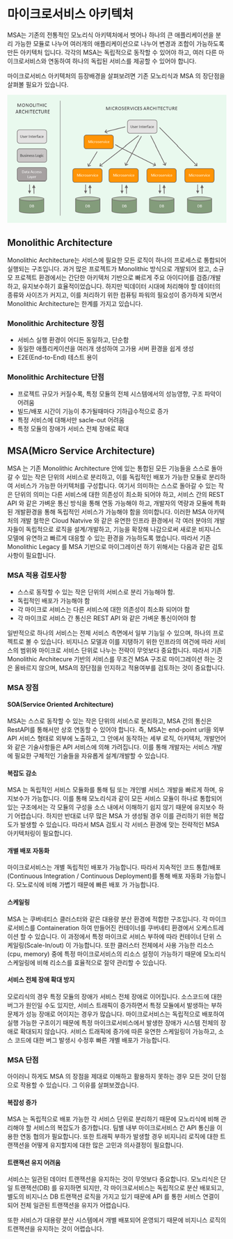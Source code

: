 # 마이크로서비스 아키텍처

MSA는 기존의 전통적인 모노리식 아키텍처에서 벗어나 하나의 큰 애플리케이션을 분리 가능한 모듈로 나누어 여러개의 애플리케이션으로 나누어 변경과 조합이 가능하도록 만든 아키텍처 입니다. 각각의 MSA는 독립적으로 동작할 수 있어야 하고, 여러 다른 마이크로서비스와 연동하여 하나의 독립된 서비스를 제공할 수 있어야 합니다.

마이크로서비스 아키텍처의 등장배경을 살펴보려면 기존 모노리식과 MSA 의 장단점을 살펴볼 필요가 있습니다.

![](../../.gitbook/assets/image%20%2826%29.png)

## Monolithic Architecture

Monolithic Architecture는 서비스에 필요한 모든 로직이 하나의 프로세스로 통합되어 실행되는 구조입니다. 과거 많은 프로젝트가 Monolithic 방식으로 개발되어 왔고, 소규모 프로젝트 환경에서는 간단한 아키텍처 기반으로 빠르게 주요 아이디어를 검증/개발하고, 유지보수하기 효율적이었습니다. 하지만 빅데이터 시대에 처리해야 할 데이터의 종류와 사이즈가 커지고, 이를 처리하기 위한 컴퓨팅 파워의 필요성이 증가하게 되면서 Monolithic Architecture는 한계를 가지고 있습니다.

### Monolithic Architecture 장점

* 서비스 실행 환경이 어디든 동일하고, 단순함
* 동일한 애플리케이션을 여러개 생성하여 고가용 서버 환경을 쉽게 생성
* E2E\(End-to-End\) 테스트 용이

### Monolithic Architecture 단점

* 프로젝트 규모가 커질수록, 특정 모듈의 전체 시스템에서의 성능영향, 구조 파악이 어려움
* 빌드/배포 시간이 기능이 추가될때마다 기하급수적으로 증가
* 특정 서비스에 대해서만 sacle-out 어려움
* 특정 모듈의 장애가 서비스 전체 장애로 확대

## MSA\(Micro Service Architecture\)

MSA 는 기존 Monolithic Architecture 안에 있는 통합된 모든 기능들을 스스로 돌아갈 수 있는 작은 단위의 서비스로 분리하고, 이를 독립적인 배포가 가능한 모듈로 분리하여 서비스가 가능한 아키텍처를 구성합니다. 여기서 의미하는 스스로 돌아갈 수 있는 작은 단위의 의미는 다른 서비스에 대한 의존성이 최소화 되어야 하고, 서비스 간의 REST API 와 같은 가벼운 통신 방식을 통해 연동 가능해야 하고, 개발자의 역량과 모듈에 특화된 개발환경을 통해 독립적인 서비스가 가능해야 함을 의미합니다. 이러한 MSA 아키텍처의 개발 철학은 Cloud Natvive 와 같은 유연한 인프라 환경에서 각 여러 분야의 개발자들이 독립적으로 로직을 설계/개발하고, 기능을 확장해 나감으로써 새로운 비지니스 모델에 유연하고 빠르게 대응할 수 있는 환경을 가능하도록 했습니다. 따라서 기존 Monolithic Legacy 를 MSA 기반으로 마이그레이션 하기 위해서는 다음과 같은 검토 사항이 필요합니다.

### MSA 적용 검토사항

* 스스로 동작할 수 있는 작은 단위의 서비스로 분리 가능해야 함.
* 독립적인 배포가 가능해야 함
* 각 마이크로 서비스는 다른 서비스에 대한 의존성이 최소화 되어야 함
* 각 마이크로 서비스 간 통신은 REST API 와 같은 가벼운 통신이어야 함

일반적으로 하나의 서비스는 전체 서비스 측면에서 일부 기능일 수 있으며, 하나의 프로젝트로 볼 수 있습니다. 비지니스 모델과 이를 지탱하기 위한 인프라의 여건에 따라 서비스의 범위와 마이크로 서비스 단위로 나누는 전략이 무엇보다 중요합니다. 따라서 기존 Monolithic Architecure 기반의 서비스를 무조건 MSA 구조로 마이그레이션 하는 것은 올바르지 않으며, MSA의 장단점을 인지하고 적용여부를 검토하는 것이 중요합니다.

### MSA 장점

#### SOA\(Service Oriented Architecture\)

MSA는 스스로 동작할 수 있는 작은 단위의 서비스로 분리하고, MSA 간의 통신은 RestAPI를 통해서만 상호 연동할 수 있어야 합니다. 즉,  MSA는 end-point url을 외부 API 서비스 형태로 외부에 노출하고, 그 안에서 동작하는 세부 로직, 아키텍처, 개발언어와 같은 기술사항들은 API 서비스에 의해 가려집니다. 이를 통해 개발자는 서비스 개발에 필요한 구체적인 기술들을 자유롭게 설계/개발할 수 있습니다.

#### 복잡도 감소

MSA 는 독립적인 서비스 모듈화를 통해 팀 또는 개인별 서비스 개발을 빠르게 하며, 유지보수가 가능합니다. 이를 통해 모노리식과 같이 모든 서비스 모듈이 하나로 통합되어 있는 구조에서는 각 모듈의 구성을 소스 내에서 이해하기 쉽지 않기 때문에 유지보수 하기 어렵습니다. 하지만 반대로 너무 많은 MSA 가 생성될 경우 이를 관리하기 위한 복잡도가 발생할 수 있습니다. 따라서 MSA 검토시 각 서비스 환경에 맞는 전략적인 MSA 아키텍처링이 필요합니다.

#### 개별 배포 자동화 

마이크로서비스는 개별 독립적인 배포가 가능합니다. 따라서 지속적인 코드 통합/배포 \(Continuous Integration / Continuous Deployment\)를 통해 배포 자동화 가능합니다. 모노로식에 비해 가볍기 때문에 빠른 배포 가 가능합니다.

#### 스케일링

MSA 는 쿠버네티스 클러스터와 같은 대용량 분산 환경에 적합한 구조입니다. 각 마이크로서비스를 Containeration 하여 만들어진 컨테이너를 쿠버네티 환경에서 오케스트레이션 할 수 있습니다. 이 과정에서 특정 마이크로 서비스 부하에 따라 컨테이너 단위 스케일링\(Scale-In/out\) 이 가능합니다. 또한 클러스터 전체에서 사용 가능한 리소스\(cpu, memory\) 중에 특정 마이크로서비스의 리소스 설정이 가능하기 때문에 모노리식 스케일링에 비해 리소스를 효율적으로 절약 관리할 수 있습니다.

#### 서비스 전체 장애 확대 방지

모로리식의 경우 특정 모듈의 장애가 서비스 전체 장애로 이어집니다. 소스코드에 대한 버그가 원인일 수도 있지만, 서비스 트래픽이 증가하면서 특정 모듈에서 발생하는 부하 문제가 성능 장애로 어이지는 경우가 많습니다. 마이크로서비스는 독립적으로 배포하여 실행 가능한 구조이기 때문에 특정 마이크로서비스에서 발생한 장애가 시스템 전체의 장애로 확대되지 않습니다. 서비스 트래픽에 증가에 따른 유연한 스케일링이 가능하고, 소스 코드에 대한 버그 발생시 수정후 빠른 개별 배포가 가능합니다. 

### MSA 단점

아이러니 하게도 MSA 의 장점을 제대로 이해하고 활용하지 못하는 경우 모든 것이 단점으로 작용할 수 있습니다. 그 이유를 살펴보겠습니다.

#### 복잡성 증가

MSA 는 독립적으로 배포 가능한 각 서비스 단위로 분리하기 때문에 모노리식에 비해 관리해야 할 서비스의 복잡도가 증가합니다. 팀별 내부 마이크로서비스 간 API 통신을 이용한 연동 협의가 필요합니다. 또한 트래픽 부하가 발생할 경우 비지니리 로직에 대한 트랜잭션을 어떻게 유지할지에 대한 많은 고민과 의사결정이 필요합니다.

#### 트랜잭션 유지 어려움

서비스는 일관된 데이터 트랜잭션을 유지하는 것이 무엇보다 중요합니다. 모노리식은 단일 트랜잭션\(DB\) 를 유지하면 되지만, 각 마이크로서비스는 독립적으로 분산 배포되고, 별도의 비지니스 DB 트랜잭션 로직을 가지고 있기 때문에 API 를 통한 서비스 연결이 되어 전체 일관된 트랜잭션을 유지가 어렵습니다.



 또한 서비스가 대용량 분산 시스템에서 개별 배포되어 운영되기 때문에 비지니스 로직의 트랜잭션을 유지하는 것이 어렵습니다. 

